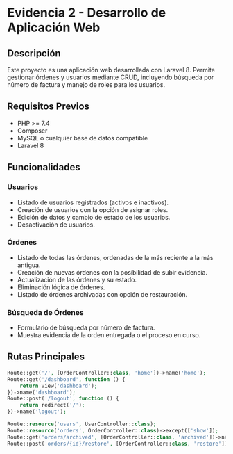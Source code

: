 # Evidencia 2 - Desarrollo de Aplicación Web

## Descripción
Este proyecto es una aplicación web desarrollada con Laravel 8. Permite gestionar órdenes y usuarios mediante CRUD, incluyendo búsqueda por número de factura y manejo de roles para los usuarios.

## Requisitos Previos
- PHP >= 7.4
- Composer
- MySQL o cualquier base de datos compatible
- Laravel 8

## Funcionalidades

### Usuarios
- Listado de usuarios registrados (activos e inactivos).
- Creación de usuarios con la opción de asignar roles.
- Edición de datos y cambio de estado de los usuarios.
- Desactivación de usuarios.

### Órdenes
- Listado de todas las órdenes, ordenadas de la más reciente a la más antigua.
- Creación de nuevas órdenes con la posibilidad de subir evidencia.
- Actualización de las órdenes y su estado.
- Eliminación lógica de órdenes.
- Listado de órdenes archivadas con opción de restauración.

### Búsqueda de Órdenes
- Formulario de búsqueda por número de factura.
- Muestra evidencia de la orden entregada o el proceso en curso.

## Rutas Principales

```php
Route::get('/', [OrderController::class, 'home'])->name('home');
Route::get('/dashboard', function () {
    return view('dashboard');
})->name('dashboard');
Route::post('/logout', function () {
    return redirect('/');
})->name('logout');

Route::resource('users', UserController::class);
Route::resource('orders', OrderController::class)->except(['show']);
Route::get('orders/archived', [OrderController::class, 'archived'])->name('orders.archived');
Route::post('orders/{id}/restore', [OrderController::class, 'restore'])->name('orders.restore');
